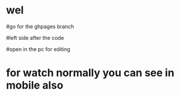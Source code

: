 # wel
#go for the ghpages branch

#left side after the code


#open in the pc for editing


# for watch normally you can see in mobile also
